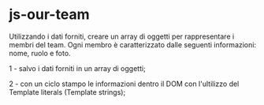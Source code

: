 # js-our-team
Utilizzando i dati forniti, creare un array di oggetti per rappresentare i membri del team. Ogni membro è caratterizzato dalle seguenti informazioni: nome, ruolo e foto.


1 - salvo i dati forniti in un array di oggetti;

2 - con un ciclo stampo le informazioni dentro il DOM con l'ultilizzo del Template literals (Template strings);